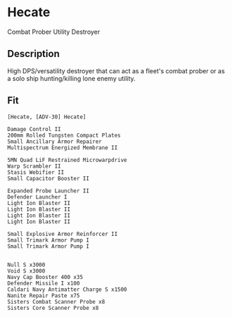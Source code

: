 # Hecate

Combat Prober Utility Destroyer 

## Description

High DPS/versatility destroyer that can act as a fleet's combat prober or as a solo ship hunting/killing lone enemy utility.

## Fit
```
[Hecate, [ADV-30] Hecate]

Damage Control II
200mm Rolled Tungsten Compact Plates
Small Ancillary Armor Repairer
Multispectrum Energized Membrane II

5MN Quad LiF Restrained Microwarpdrive
Warp Scrambler II
Stasis Webifier II
Small Capacitor Booster II

Expanded Probe Launcher II
Defender Launcher I
Light Ion Blaster II
Light Ion Blaster II
Light Ion Blaster II
Light Ion Blaster II

Small Explosive Armor Reinforcer II
Small Trimark Armor Pump I
Small Trimark Armor Pump I


Null S x3000
Void S x3000
Navy Cap Booster 400 x35
Defender Missile I x100
Caldari Navy Antimatter Charge S x1500
Nanite Repair Paste x75
Sisters Combat Scanner Probe x8
Sisters Core Scanner Probe x8
```
